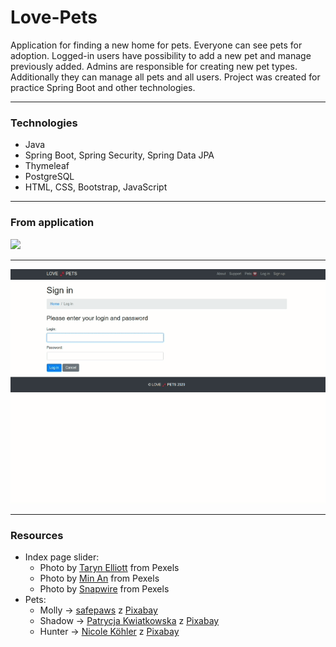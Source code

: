 # Love-Pets

Application for finding a new home for pets. Everyone can see pets for adoption. Logged-in users have possibility to add a new pet and manage previously added. Admins are responsible for creating new pet types. Additionally they can manage all pets and all users. Project was created for practice Spring Boot and other technologies.

***
### Technologies
- Java
- Spring Boot, Spring Security, Spring Data JPA
- Thymeleaf
- PostgreSQL
- HTML, CSS, Bootstrap, JavaScript

---
### From application
![](extrafiles/Gif_1.gif)

---
![](extrafiles/Gif_2.gif)

***
### Resources
* Index page slider: 
    - Photo by <a href="https://www.pexels.com/@taryn-elliott">Taryn Elliott</a> from Pexels 
    - Photo by <a href="https://www.pexels.com/@minan1398">Min An</a> from Pexels
    - Photo by <a href="https://www.pexels.com/@snapwire">Snapwire</a> from Pexels
* Pets:
    - Molly -> <a href="https://pixabay.com/pl/users/safepaws-3559168/?utm_source=link-attribution&amp;utm_medium=referral&amp;utm_campaign=image&amp;utm_content=1752894"> safepaws</a> z <a href="https://pixabay.com/pl/?utm_source=link-attribution&amp;utm_medium=referral&amp;utm_campaign=image&amp;utm_content=1752894"> Pixabay</a>
    - Shadow -> <a href="https://pixabay.com/pl/users/kwiaatekk-14561648/?utm_source=link-attribution&amp;utm_medium=referral&amp;utm_campaign=image&amp;utm_content=4688579"> Patrycja Kwiatkowska</a> z <a href="https://pixabay.com/pl/?utm_source=link-attribution&amp;utm_medium=referral&amp;utm_campaign=image&amp;utm_content=4688579"> Pixabay</a>
    - Hunter -> <a href="https://pixabay.com/pl/users/nikiko-268709/?utm_source=link-attribution&amp;utm_medium=referral&amp;utm_campaign=image&amp;utm_content=354526"> Nicole Köhler</a> z <a href="https://pixabay.com/pl/?utm_source=link-attribution&amp;utm_medium=referral&amp;utm_campaign=image&amp;utm_content=354526"> Pixabay</a>